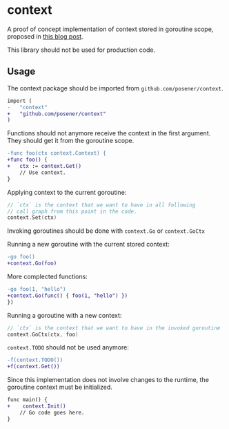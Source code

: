 # context

A proof of concept implementation of context stored in goroutine scope,
proposed in [this blog post](https://posener.github.io/go-goroutine-context-proposal).

This library should not be used for production code.

## Usage

The context package should be imported from `github.com/posener/context`.

```diff
import (
-   "context"
+   "github.com/posener/context"
)
```

Functions should not anymore receive the context in the first argument.
They should get it from the goroutine scope.

```diff
-func foo(ctx context.Context) {
+func foo() {
+   ctx := context.Get()
    // Use context.
}
```

Applying context to the current goroutine:

```go
// `ctx` is the context that we want to have in all following
// call graph from this point in the code.
context.Set(ctx)
```

Invoking goroutines should be done with `context.Go` or `context.GoCtx`

Running a new goroutine with the current stored context:

```diff
-go foo()
+context.Go(foo)
```

More complected functions:

```diff
-go foo(1, "hello")
+context.Go(func() { foo(1, "hello") })
})
```

Running a goroutine with a new context:

```go
// `ctx` is the context that we want to have in the invoked goroutine
context.GoCtx(ctx, foo)
```

`context.TODO` should not be used anymore:

```diff
-f(context.TODO())
+f(context.Get())
```

Since this implementation does not involve changes to the runtime,
the goroutine context must be initialized.

```diff
func main() {
+    context.Init()
    // Go code goes here.
}